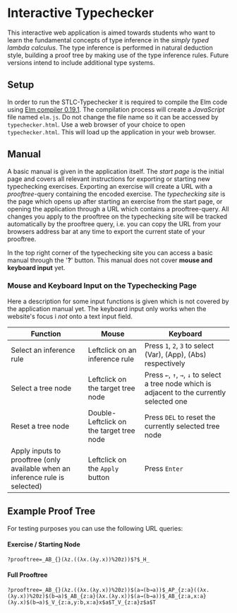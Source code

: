 # Interactive Typechecker

This interactive web application is aimed towards students who want to learn the fundamental concepts of type inference in the *simply typed lambda calculus*.
The type inference is performed in natural deduction style, building a proof tree by making use of the type inference rules.
Future versions intend to include additional type systems. 

## Setup

In order to run the STLC-Typechecker it is required to compile the Elm code using [Elm compiler 0.19.1](https://github.com/elm/compiler/releases/tag/0.19.1).
The compilation process will create a *JavaScript* file named `elm.js`.
Do not change the file name so it can be accessed by `typechecker.html`. Use a web browser of your choice to open `typechecker.html`. This will load up the application in your web browser.

## Manual

A basic manual is given in the application itself. The *start page* is the initial page and covers all relevant instructions for exporting or starting new typechecking exercises.
Exporting an exercise will create a URL with a *prooftree*-query containing the encoded exercise.
The *typechecking site* is the page which opens up after starting an exercise from the start page, or opening the application through a URL which contains a prooftree-query.
All changes you apply to the prooftree on the typechecking site will be tracked automatically by the prooftree query, i.e. you can copy the URL from your browsers address bar at any time to export the current state of your prooftree.

In the top right corner of the typechecking site you can access a basic manual through the '**?**' button. This manual does not cover **mouse and keyboard input** yet.

### Mouse and Keyboard Input on the Typechecking Page

Here a description for some input functions is given which is not covered by the application manual yet. The keyboard input only works when the website's focus i *not* onto a text input field.

Function | Mouse | Keyboard
--- | --- | ---
Select an inference rule | Leftclick on an inference rule | Press `1`, `2`, `3` to select (Var), (App), (Abs) respectively
Select a tree node | Leftclick on the target tree node | Press `←`, `↑`, `→`, `↓` to select a tree node which is adjacent to the currently selected one
Reset a tree node | Double-Leftclick on the target tree node | Press `DEL` to reset the currently selected tree node
Apply inputs to prooftree (only available when an inference rule is selected) | Leftclick on the `Apply` button | Press `Enter`

## Example Proof Tree

For testing purposes you can use the following URL queries:

#### Exercise / Starting Node

`?prooftree=_AB_{}(λz.((λx.(λy.x))%20z))$?$_H_`

#### Full Prooftree

`?prooftree=_AB_{}(λz.((λx.(λy.x))%20z))$(a→(b→a))$_AP_{z:a}((λx.(λy.x))%20z)$(b→a)$_AB_{z:a}(λx.(λy.x))$(a→(b→a))$_AB_{z:a,x:a}(λy.x)$(b→a)$_V_{z:a,y:b,x:a}x$a$T_V_{z:a}z$a$T`